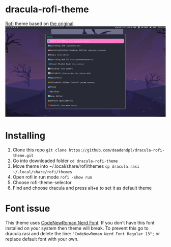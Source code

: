# dracula-rofi-theme
[Rofi](https://github.com/davatorium/rofi) theme based on [the original](https://github.com/dracula/rofi).
![screenshot](rofi_screenshot.png)

# Installing
1. Clone this repo `git clone https://github.com/deadendpl/dracula-rofi-theme.git`
2. Go into downloaded folder `cd dracula-rofi-theme`
3. Move theme into ~/.local/share/rofi/themes `cp dracula.rasi ~/.local/share/rofi/themes`
4. Open rofi in run mode `rofi -show run`
5. Choose rofi-theme-selector
6. Find and choose dracula and press alt+a to set it as default theme

# Font issue
This theme uses [CodeNewRoman Nerd Font](https://www.nerdfonts.com/font-downloads).
If you don't have this font installed on your system then theme will break.
To prevent this go to dracula.rasi and delete the line: `"CodeNewRoman Nerd Font Regular 13";` or replace default font with your own.
